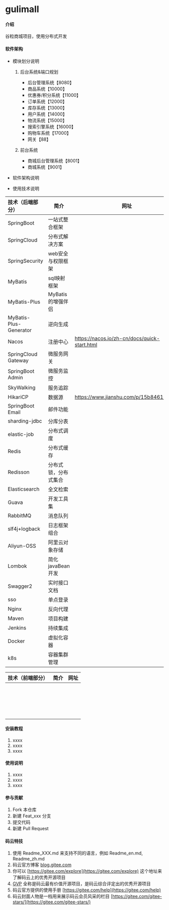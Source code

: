 # gulimall

#### 介绍
谷粒商城项目，使用分布式开发

#### 软件架构
- 模块划分说明
    1. 后台系统&端口规划
        - 后台管理系统【8080】
        - 商品系统【10000】
        - 优惠券/积分系统【11000】
        - 订单系统【12000】
        - 库存系统【13000】
        - 用户系统【14000】
        - 物流系统【15000】
        - 搜索引擎系统【16000】
        - 购物车系统【17000】
        - 网关【88】
    
    2. 前台系统
        - 商城后台管理系统【8001】
        - 商城系统【9001】
- 软件架构说明



- 使用技术说明

| 技术（后端部分）       | 简介                 | 网址                                         |
| :--------------------- | -------------------- | -------------------------------------------- |
| SpringBoot             | 一站式整合框架       |                                              |
| SpringCloud            | 分布式解决方案       |                                              |
| SpringSecurity         | web安全与权限框架    |                                              |
| MyBatis                | sql映射框架          |                                              |
| MyBatis-Plus           | MyBatis的增强伴侣    |                                              |
| MyBatis-Plus-Generator | 逆向生成             |                                              |
| Nacos                  | 注册中心             | https://nacos.io/zh-cn/docs/quick-start.html |
| SpringCloud Gateway    | 微服务网关           |                                              |
| SpringBoot Admin       | 微服务监控           |                                              |
| SkyWalking             | 服务追踪             |                                              |
| HikariCP               | 数据源               | https://www.jianshu.com/p/15b846107a7c       |
| SpringBoot Email       | 邮件功能             |                                              |
| sharding-jdbc          | 分库分表             |                                              |
| elastic-job            | 分布式调度           |                                              |
| Redis                  | 分布式缓存           |                                              |
| Redisson               | 分布式锁，分布式集合 |                                              |
| Elasticsearch          | 全文检索             |                                              |
| Guava                  | 开发工具集           |                                              |
| RabbitMQ               | 消息队列             |                                              |
| slf4j+logback          | 日志框架组合         |                                              |
| Aliyun-OSS             | 阿里云对象存储       |                                              |
| Lombok                 | 简化javaBean开发     |                                              |
| Swagger2               | 实时接口文档         |                                              |
| sso                    | 单点登录             |                                              |
| Nginx                  | 反向代理             |                                              |
| Maven                  | 项目构建             |                                              |
| Jenkins                | 持续集成             |                                              |
| Docker                 | 虚拟化容器           |                                              |
| k8s                    | 容器集群管理         |                                              |





| 技术（前端部分） | 简介 | 网址 |
| ---------------- | ---- | ---- |
|                  |      |      |
|                  |      |      |
|                  |      |      |
|                  |      |      |
|                  |      |      |
|                  |      |      |
|                  |      |      |
|                  |      |      |
|                  |      |      |
|                  |      |      |
|                  |      |      |
|                  |      |      |
|                  |      |      |
|                  |      |      |
|                  |      |      |
|                  |      |      |
|                  |      |      |
|                  |      |      |
|                  |      |      |



#### 安装教程

1. xxxx
2. xxxx
3. xxxx

#### 使用说明

1. xxxx
2. xxxx
3. xxxx

#### 参与贡献

1. Fork 本仓库
2. 新建 Feat_xxx 分支
3. 提交代码
4. 新建 Pull Request


#### 码云特技

1. 使用 Readme\_XXX.md 来支持不同的语言，例如 Readme\_en.md, Readme\_zh.md
2. 码云官方博客 [blog.gitee.com](https://blog.gitee.com)
3. 你可以 [https://gitee.com/explore](https://gitee.com/explore) 这个地址来了解码云上的优秀开源项目
4. [GVP](https://gitee.com/gvp) 全称是码云最有价值开源项目，是码云综合评定出的优秀开源项目
5. 码云官方提供的使用手册 [https://gitee.com/help](https://gitee.com/help)
6. 码云封面人物是一档用来展示码云会员风采的栏目 [https://gitee.com/gitee-stars/](https://gitee.com/gitee-stars/)